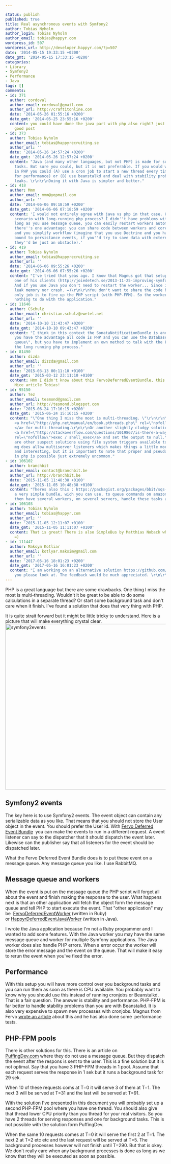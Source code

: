 ```yaml
---

status: publish
published: true
title: Real asynchronous events with Symfony2
author: Tobias Nyholm
author_login: Tobias Nyholm
author_email: tobias@happyr.com
wordpress_id: 507
wordpress_url: http://developer.happyr.com/?p=507
date: '2014-05-15 19:33:15 +0200'
date_gmt: '2014-05-15 17:33:15 +0200'
categories:
- Library
- Symfony2
- Performance
- Java
tags: []
comments:
- id: 371
  author: cordoval
  author_email: cordoval@gmail.com
  author_url: http://craftitonline.com
  date: '2014-05-26 01:55:16 +0200'
  date_gmt: '2014-05-25 23:55:16 +0200'
  content: you could have done the java part with php also right? just curious, thanks
    good post
- id: 373
  author: Tobias Nyholm
  author_email: tobias@happyrecruiting.se
  author_url: ''
  date: '2014-05-26 14:57:24 +0200'
  date_gmt: '2014-05-26 12:57:24 +0200'
  content: "Java (and many other languages, but not PHP) is made for such long running
    tasks. But sure you could, but it is not preferable. If you would write the worker
    in PHP you could (A) use a cron job to start a new thread every time it runs (bad
    for performance) or (B) use beanstalkd and deal with stability problems and memory
    leaks. \r\n\r\nDoing it with Java is simpler and better."
- id: 418
  author: Mmm
  author_email: mmm@yopmail.com
  author_url: ''
  date: '2014-06-06 09:18:59 +0200'
  date_gmt: '2014-06-06 07:18:59 +0200'
  content: 'I would not entirely agree with java vs php in that case. Have you tested
    scenario with long-running php process? I didn''t have problems with it, and as
    long as you use message queue, you can easily restart workers automatically and
    there''s one advantage: you can share code between workers and core application
    and you simplify workflow (imagine that you use Doctrine and you have listeners
    bound to persistance events, if you''d try to save data with external Java worker
    they''d be just an obstacle).'
- id: 419
  author: Tobias Nyholm
  author_email: tobias@happyrecruiting.se
  author_url: ''
  date: '2014-06-06 09:55:26 +0200'
  date_gmt: '2014-06-06 07:55:26 +0200'
  content: "I've tried that yeas ago. I know that Magnus got that setup running on
    one of his clients (http://joiedetech.se/2013-11-25-improving-symfony-workers).
    And if you use Java you don't need to restart the worker... Since it does not
    leak memory nor crash. =)\r\n\r\nYou don't want to share the code base. The workers
    only job is to fire up the PHP script (with PHP-FPM). So the worker itself has
    nothing to do with the application."
- id: 11646
  author: CSchulz
  author_email: christian.schulz@ewetel.net
  author_url: ''
  date: '2014-10-10 11:43:47 +0200'
  date_gmt: '2014-10-10 09:43:47 +0200'
  content: "I think in this context the SonataNotificationBundle is another good option.\r\n\r\nThere
    you have the advantage all code is PHP and you can use the Database as \"message
    queue\", but you have to implement an own method to talk with the FPM and execute
    the long running php process."
- id: 81490
  author: dizda
  author_email: dizzda@gmail.com
  author_url: ''
  date: '2015-03-13 00:11:10 +0100'
  date_gmt: '2015-03-12 23:11:10 +0100'
  content: Hmm I didn't know about this FervoDeferredEventBundle, this is interesting...
    Nice article Tobias!
- id: 95150
  author: Tez
  author_email: tesmond@gmail.com
  author_url: http://tesmond.blogspot.com
  date: '2015-06-24 17:16:15 +0200'
  date_gmt: '2015-06-24 15:16:15 +0200'
  content: "\"One thing I miss the most is multi-threading. \"\r\n\r\nYou can use
    <a href=\"http://php.net/manual/en/book.pthreads.php\" rel=\"nofollow\">pthreads
    </a> for multi-threading.\r\n\r\nOr another slightly cludgy solution is to use
    <a href=\"http://stackoverflow.com/questions/1019867/is-there-a-way-to-use-shell-exec-without-waiting-for-the-command-to-complete\"
    rel=\"nofollow\">exec / shell_exec</a> and set the output to null.\r\n\r\nThere
    are other suspect solutions using file system triggers available too.\r\n\r\nRabbit
    mq does allow multiserver listeners which makes things a little more powerful
    and interesting, but it is important to note that proper and pseudo multi-threading
    in php is possible just extremely uncommon."
- id: 106102
  author: branchbit
  author_email: contact@branchbit.be
  author_url: http://branchbit.be
  date: '2015-11-05 11:48:38 +0100'
  date_gmt: '2015-11-05 10:48:38 +0100'
  content: "Theres also this : https://packagist.org/packages/bbit/sqs-command-queue-bundle\r\n\r\nIts
    a very simple bundle, wich you can use, to queue commands on amazon SQS, you can
    then have several workers, on several servers, handle these tasks asynchronously"
- id: 106103
  author: Tobias Nyholm
  author_email: tobias@happyr.com
  author_url: ''
  date: '2015-11-05 12:11:07 +0100'
  date_gmt: '2015-11-05 11:11:07 +0100'
  content: That is great! There is also SimpleBus by Matthias Noback which is awesome
    =)
- id: 111447
  author: Maksym Kotliar
  author_email: kotlyar.maksim@gmail.com
  author_url: ''
  date: '2017-05-16 18:01:23 +0200'
  date_gmt: '2017-05-16 16:01:23 +0200'
  content: "I am working on an alternative solution https://github.com/php-enqueue/enqueue-dev/pull/86\r\n\r\nCould
    you please look at. The feedback would be much appreciated. \r\n\r\nThanks."
---
```


PHP is a great language but there are some drawbacks. One thing I miss the most is multi-threading. Wouldn't it be great to be able to do some calculations in a separate thread? Or start some background task and don't care when it finish. I've found a solution that does that very thing with PHP.


It is quite strait forward but it might be little tricky to understand. Here is a picture that will make everything crystal clear.<img class="alignnone wp-image-509 size-large" src="http://developer.happyr.com/wp-content/uploads/2014/05/symfony2events-1024x519.jpg" alt="symfony2events" width="1024" height="519" />

<h2>Symfony2 events</h2>

The key here is to use Symfony2 events. The event object can contain any serializable data as you like. That means that you should not store the User object in the event. You should prefer the User id. With <a href="https://github.com/fervo/FervoDeferredEventBundle">Fervo Deferred Event Bundle</a>  you can make the events to run in a different request. A event listener can say to the dispatcher that it should dispatch the event later. Likewise can the publisher say that all listeners for the event should be dispatched later.


What the Fervo Deferred Event Bundle does is to put these event on a message queue. Any message queue you like. I use RabbitMQ.

<h2>Message queue and workers</h2>

When the event is put on the message queue the PHP script will forget all about the event and finish making the response to the user. What happens next is that an other application will fetch the object form the message queue and tell PHP to start execute the event. That "other application" may be  <a href="https://github.com/fervo/deferred-event-worker">FervoDeferredEventWorker</a> (written in Ruby) or <a href="https://github.com/HappyR/DeferredEventJavaWorker">HappyrDeferredEventJavaWorker</a> (written in Java).


I wrote the Java application because I'm not a Ruby programmer and I wanted to add some features. With the Java worker you may have the same message queue and worker for multiple Symfony applications. The Java worker does also handle PHP errors. When a error occur the worker will store the error message and the event on the queue. That will make it easy to rerun the event when you've fixed the error.

<h2>Performance</h2>

With this setup you will have more control over you background tasks and you can run them as soon as there is CPU available. You probably want to know why you should use this instead of running cronjobs or Beanstalkd. That is a fair question. The answer is stability and performance. PHP-FPM is far better to handle <span style="color: #0d0d0d;">stability</span> problems than you are with Beanstalkd. It is also very expensive to spawn new processes with cronjobs. Magnus from Fervo <a href="http://joiedetech.se/2013-11-25-improving-symfony-workers">wrote an article</a> about this and he has also done some  performance tests.

<h2>PHP-FPM pools</h2>

There is other solutions for this. There is an article on <a href="http://puffingdev.com/async-eventdispatcher-in-symfony/">PuffingDev.com</a> where they do not use a message queue. But they dispatch the event after the respons is sent to the user. This is a fine solution but it is not optimal. Say that you have 3 PHP-FPM threads in 1 pool. Assume that each request serves the response in 1 sek but it runs a background task for 29 sek.


When 10 of these requests coms at T=0 it will serve 3 of them at T=1. The next 3 will be served at T=31 and the last will be served at T=91.


With the solution I've presented in this document you will probably set up a second PHP-FPM pool where you have one thread. You should also give that thread lower CPU priority than you thread for your real visitors. So you have 2 threads for serving responses and one for background tasks. This is not possible with the solution form PuffingDev.


When the same 10 requests comes at T=0 it will serve the first 2 at T=1. The next 2 at T=2 etc etc and the last request will be served at T=5. The background processes however will not finish until T=290. But that is okey. We don't really care when any background processes is done as long as we know that they will be executed as soon as possible.


